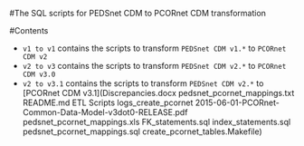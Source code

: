 #The SQL scripts for PEDSnet CDM to PCORnet CDM transformation

#Contents
- `v1 to v1` contains the scripts to transform `PEDSnet CDM v1.*` to `PCORnet CDM v2` 
- `v2 to v3` contains the scripts to transform `PEDSnet CDM v2.*` to `PCORnet CDM v3.0` 
- `v2 to v3.1` contains the scripts to transform `PEDSnet CDM v2.*` to [PCORnet CDM v3.1](Discrepancies.docxpedsnet_pcornet_mappings.txtREADME.mdETL Scriptslogs_create_pcornet2015-06-01-PCORnet-Common-Data-Model-v3dot0-RELEASE.pdfpedsnet_pcornet_mappings.xlsFK_statements.sqlindex_statements.sqlpedsnet_pcornet_mappings.sqlcreate_pcornet_tables.Makefile)
